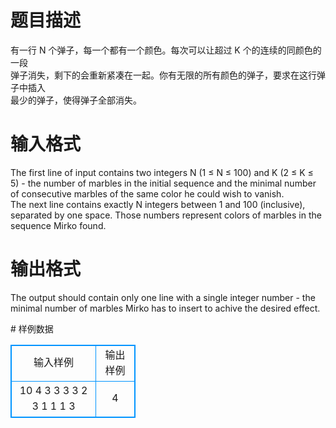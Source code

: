 # 

 
 # 题目描述 
<p>
  有一行 N 个弹子，每一个都有一个颜色。每次可以让超过 K 个的连续的同颜色的一段<br>弹子消失，剩下的会重新紧凑在一起。你有无限的所有颜色的弹子，要求在这行弹子中插入<br>最少的弹子，使得弹子全部消失。 <br> </p> 

 
 # 输入格式 
<p>
The first line of input contains two integers N (1 ≤ N ≤ 100) and K (2 ≤ K ≤<br>5) - the number of marbles in the initial sequence and the minimal number<br>of consecutive marbles of the same color he could wish to vanish.<br>The next line contains exactly N integers between 1 and 100 (inclusive),<br>separated by one space. Those numbers represent colors of marbles in the<br>sequence Mirko found.</p> 

 
 # 输出格式 
<p>
The output should contain only one line with a single integer number - the<br>minimal number of marbles Mirko has to insert to achive the desired effect.</p> 
# 样例数据
<style>
        table,table tr th, table tr td { border:1px solid #0094ff; }
        table { width: 200px; min-height: 25px; line-height: 25px; text-align: center; border-collapse: collapse;}   
    </style>
<table>
	<tr>
		<td>输入样例</td>
		<td>输出样例</td>
	</tr>
<tr><td>10 4
3 3 3 3 2 3 1 1 1 3</td><td>4</td></tr></table>
